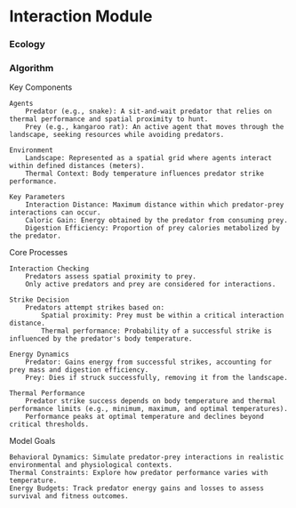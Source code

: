 # Interaction Module

### Ecology



### Algorithm

Key Components

    Agents
        Predator (e.g., snake): A sit-and-wait predator that relies on thermal performance and spatial proximity to hunt.
        Prey (e.g., kangaroo rat): An active agent that moves through the landscape, seeking resources while avoiding predators.

    Environment
        Landscape: Represented as a spatial grid where agents interact within defined distances (meters).
        Thermal Context: Body temperature influences predator strike performance.

    Key Parameters
        Interaction Distance: Maximum distance within which predator-prey interactions can occur.
        Caloric Gain: Energy obtained by the predator from consuming prey.
        Digestion Efficiency: Proportion of prey calories metabolized by the predator.

Core Processes

    Interaction Checking
        Predators assess spatial proximity to prey.
        Only active predators and prey are considered for interactions.

    Strike Decision
        Predators attempt strikes based on:
            Spatial proximity: Prey must be within a critical interaction distance.
            Thermal performance: Probability of a successful strike is influenced by the predator's body temperature.

    Energy Dynamics
        Predator: Gains energy from successful strikes, accounting for prey mass and digestion efficiency.
        Prey: Dies if struck successfully, removing it from the landscape.

    Thermal Performance
        Predator strike success depends on body temperature and thermal performance limits (e.g., minimum, maximum, and optimal temperatures).
        Performance peaks at optimal temperature and declines beyond critical thresholds.

Model Goals

    Behavioral Dynamics: Simulate predator-prey interactions in realistic environmental and physiological contexts.
    Thermal Constraints: Explore how predator performance varies with temperature.
    Energy Budgets: Track predator energy gains and losses to assess survival and fitness outcomes.